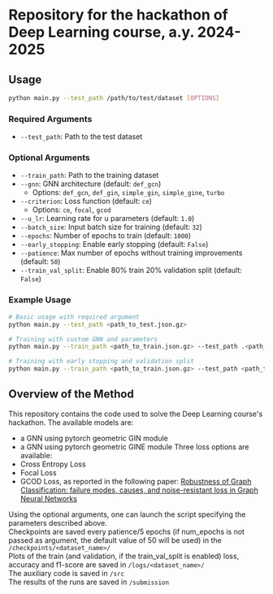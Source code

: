 # Repository for the hackathon of Deep Learning course, a.y. 2024-2025

## Usage

```bash
python main.py --test_path /path/to/test/dataset [OPTIONS]
```

### Required Arguments
- `--test_path`: Path to the test dataset

### Optional Arguments
- `--train_path`: Path to the training dataset
- `--gnn`: GNN architecture (default: `def_gcn`)
  - Options: `def_gcn`, `def_gin`, `simple_gin`, `simple_gine`, `turbo`
- `--criterion`: Loss function (default: `ce`)
  - Options: `ce`, `focal`, `gcod`
- `--u_lr`: Learning rate for u parameters (default: `1.0`)
- `--batch_size`: Input batch size for training (default: `32`)
- `--epochs`: Number of epochs to train (default: `1000`)
- `--early_stopping`: Enable early stopping (default: `False`)
- `--patience`: Max number of epochs without training improvements (default: `50`)
- `--train_val_split`: Enable 80% train 20% validation split (default: `False`)

### Example Usage

```bash
# Basic usage with required argument
python main.py --test_path <path_to_test.json.gz>

# Training with custom GNN and parameters
python main.py --train_path <path_to_train.json.gz> --test_path .<path_to_test.json.gz> --gnn def_gin --epochs 500 --batch_size 64

# Training with early stopping and validation split
python main.py --train_path <path_to_train.json.gz> --test_path <path_to_test.json.gz> --early_stopping --patience 30 --train_val_split
```

## Overview of the Method

This repository contains the code used to solve the Deep Learning course's hackathon. The available models are:
- a GNN using pytorch geometric GIN module
- a GNN using pytorch geometric GINE module
Three loss options are available:
- Cross Entropy Loss
- Focal Loss
- GCOD Loss, as reported in the following paper: [Robustness of Graph Classification: failure modes, causes, and
noise-resistant loss in Graph Neural Networks](https://arxiv.org/pdf/2412.08419)

Using the optional arguments, one can launch the script specifying the parameters described above.  
Checkpoints are saved every patience/5 epochs (if num_epochs is not passed as argument, the default value of 50 will be used) in the `/checkpoints/<dataset_name>/`  
Plots of the train (and validation, if the train_val_split is enabled) loss, accuracy and f1-score are saved in `/logs/<dataset_name>/`  
The auxiliary code is saved in `/src`  
The results of the runs are saved in `/submission`